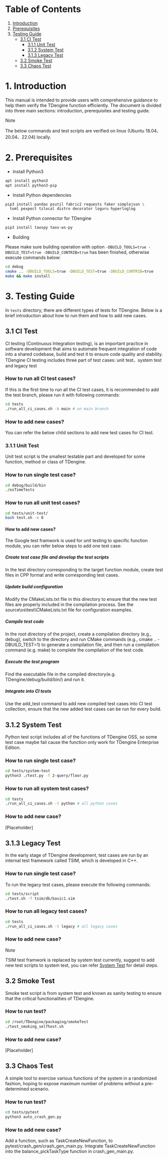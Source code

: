# Table of Contents

1. [Introduction](#1-introduction)
1. [Prerequisites](#2-prerequisites)
1. [Testing Guide](#3-testing-guide)
    - [3.1 CI Test](#31-ci-test)
      - [3.1.1 Unit Test](#311-unit-test)
      - [3.1.2 System Test](#312-system-test)
      - [3.1.3 Legacy Test](#313-legacy-test)
    - [3.2 Smoke Test](#32-smoke-test)
    - [3.3 Chaos Test](#33-chaos-test)


# 1. Introduction

This manual is intended to provide users with comprehensive guidance to help them verify the TDengine function efficiently. The document is divided into three main sections: introduction, prerequisites and testing guide.

> [!NOTE]
> The below commands and test scripts are verified on linux (Ubuntu 18.04、20.04、22.04) locally.

# 2. Prerequisites

- Install Python3

```bash
apt install python3
apt install python3-pip
```

- Install Python dependencies

```bash
pip3 install pandas psutil fabric2 requests faker simplejson \
  toml pexpect tzlocal distro decorator loguru hyperloglog
```

- Install Python connector for TDengine

```bash
pip3 install taospy taos-ws-py
```

- Building

Please make sure building operation with option `-DBUILD_TOOLS=true -DBUILD_TEST=true -DBUILD_CONTRIB=true` has been finished, otherwise execute commands below:

```bash
cd debug
cmake .. -DBUILD_TOOLS=true -DBUILD_TEST=true -DBUILD_CONTRIB=true
make && make install
```

# 3. Testing Guide

In `tests` directory, there are different types of tests for TDengine. Below is a brief introduction about how to run them and how to add new cases.


## 3.1 CI Test

CI testing (Continuous Integration testing), is an important practice in software development that aims to automate frequent integration of code into a shared codebase, build and test it to ensure code quality and stability. TDengine CI testing includes three part of test cases: unit test、system test and legacy test

### How to run all CI test cases?

If this is the first time to run all the CI test cases, it is recommended to add the test branch, please run it with  following commands:

```bash
cd tests
./run_all_ci_cases.sh -b main # on main branch
```

### How to add new cases?

You can refer the below child sections to add new test cases for CI test.

### 3.1.1 Unit Test

Unit test script is the smallest testable part and developed for some function, method or class of TDengine.

### How to run single test case?

```bash
cd debug/build/bin
./osTimeTests
```

### How to run all unit test cases?

```bash
cd tests/unit-test/
bash test.sh -e 0
```

#### How to add new cases?

The Google test framwork is used for unit testing to specific function module, you can refer below steps to add one test case:

##### Create test case file and develop the test scripts

In the test directory corresponding to the target function module, create test files in CPP format and write corresponding test cases.

##### Update build configuration

Modify the CMakeLists.txt file in this directory to ensure that the new test files are properly included in the compilation process. See the source\os\test\CMakeLists.txt file for configuration examples.

##### Compile test code

In the root directory of the project, create a compilation directory (e.g., debug), switch to the directory and run CMake commands (e.g., cmake .. -DBUILD_TEST=1) to generate a compilation file, and then run a compilation command (e.g. make) to complete the compilation of the test code. 

##### Execute the test program

Find the executable file in the compiled directory(e.g. TDengine/debug/build/bin/) and run it.

##### Integrate into CI tests

Use the add_test command to add new compiled test cases into CI test collection, ensure that the new added test cases can be run for every build.

## 3.1.2 System Test

Python test script includes all of the functions of TDengine OSS, so some test case maybe fail cause the function only
work for TDengine Enterprise Edition.

### How to run single test case?

```bash
cd tests/system-test
python3 ./test.py -f 2-query/floor.py
```

### How to run all system test cases?

```bash
cd tests
./run_all_ci_cases.sh -t python # all python cases
```

### How to add new case?

[Placeholder]

## 3.1.3 Legacy Test

In the early stage of TDengine development, test cases are run by an internal test framework called TSIM, which is developed in C++.

### How to run single test case?

To run the legacy test cases, please execute the following commands:

```bash
cd tests/script
./test.sh -f tsim/db/basic1.sim
```

### How to run all legacy test cases?

```bash
cd tests
./run_all_ci_cases.sh -t legacy # all legacy cases
```

### How to add new case?

> [!NOTE]
> TSIM test framwork is replaced by system test currently, suggest to add new test scripts to system test, you can refer [System Test](#312-system-test) for detail steps.

## 3.2 Smoke Test

Smoke test script is from system test and known as sanity testing to ensure that the critical functionalities of TDengine.

### How to run test?

```bash
cd /root/TDengine/packaging/smokeTest
./test_smoking_selfhost.sh
```

### How to add new case?

[Placeholder]

## 3.3 Chaos Test

A simple tool to exercise various functions of the system in a randomized fashion, hoping to expose maximum number of problems without a pre-determined scenario.

### How to run test?

```bash
cd tests/pytest
python3 auto_crash_gen.py
```

### How to add new case?

Add a function, such as TaskCreateNewFunction, to pytest/crash_gen/crash_gen_main.py.
Integrate TaskCreateNewFunction into the balance_pickTaskType function in crash_gen_main.py.
